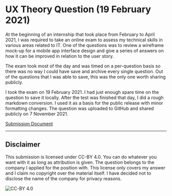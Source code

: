 # UX Theory Question (19 February 2021)

At the beginning of an internship that took place from February to April 2021, I was required to take an online exam to assess my technical skills in various areas related to IT. One of the questions was to review a wireframe mock-up for a mobile app interface design and give a series of answers on how it can be improved in relation to the user story.

The exam took most of the day and was timed on a per-question basis so there was no way I could have save and archive every single question. Out of the questions that I was able to save, this was the only one worth sharing publicly.

I took the exam on 19 February 2021. I had just enough spare time on the question to save it locally. After the test was finished that day, I did a rough markdown conversion. I used it as a basis for the public release with minor formatting changes. The question was uploaded to GitHub and shared publicly on 7 November 2021.

[Submission Document](./submission.md)

---

## Disclaimer

This submission is licensed under CC-BY 4.0. You can do whatever you want with it as long as attribution is given. The question belongs to the company I applied for the position with. This license only covers my answer and I claim no copyright over the material itself. I have decided not to disclose the name of the company for privacy reasons.

![CC-BY 4.0](https://i.creativecommons.org/l/by/4.0/88x31.png)
